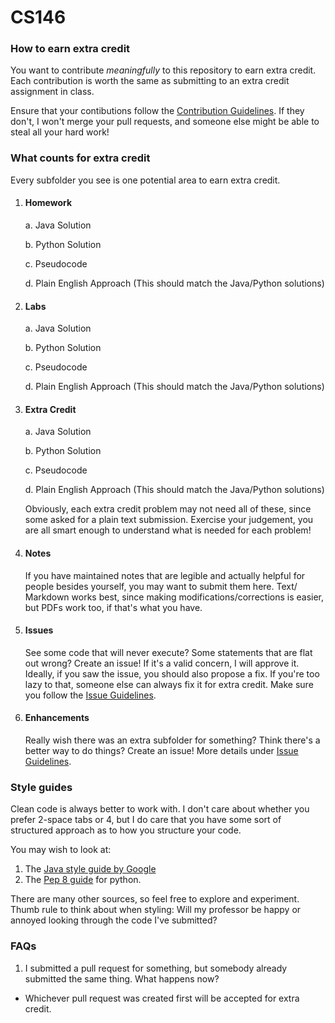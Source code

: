 # CS146

### How to earn extra credit

You want to contribute *meaningfully* to this repository to earn extra credit. Each contribution is worth the same as submitting to an extra credit assignment in class. 

Ensure that your contibutions follow the [Contribution Guidelines](contributing.md). If they don't, I won't merge your pull requests, and someone else might be able to steal all your hard work!

### What counts for extra credit
Every subfolder you see is one potential area to earn extra credit. 

1. #### Homework
    a. Java Solution
   
    b. Python Solution
   
    c. Pseudocode
   
    d. Plain English Approach (This should match the Java/Python solutions)

3. #### Labs
    a. Java Solution
   
    b. Python Solution
   
    c. Pseudocode
   
    d. Plain English Approach (This should match the Java/Python solutions)

5. #### Extra Credit
    a. Java Solution
   
    b. Python Solution
   
    c. Pseudocode
   
    d. Plain English Approach (This should match the Java/Python solutions)

    Obviously, each extra credit problem may not need all of these, since some asked for a plain text submission. Exercise your judgement, you are all smart enough to understand what is needed for each problem!

7. #### Notes

    If you have maintained notes that are legible and actually helpful for people besides yourself, you may want to submit them here. Text/ Markdown works best, since making modifications/corrections is easier, but PDFs work too, if that's what you have. 

8. #### Issues

    See some code that will never execute? Some statements that are flat out wrong? Create an issue! If it's a valid concern, I will approve it. Ideally, if you saw the issue, you should also propose a fix. If you're too lazy to that, someone else can always fix it for extra credit. Make sure you follow the [Issue Guidelines](issues.md).

9. #### Enhancements

    Really wish there was an extra subfolder for something? Think there's a better way to do things? Create an issue! More details under [Issue Guidelines](issues.md).

### Style guides

Clean code is always better to work with. I don't care about whether you prefer 2-space tabs or 4, but I do care that you have some sort of structured approach as to how you structure your code. 

You may wish to look at:

1. The [Java style guide by Google](https://google.github.io/styleguide/javaguide.html)
2. The [Pep 8 guide](https://peps.python.org/pep-0008/) for python. 

There are many other sources, so feel free to explore and experiment. Thumb rule to think about when styling: Will my professor be happy or annoyed looking through the code I've submitted? 


### FAQs

1. I submitted a pull request for something, but somebody already submitted the same thing. What happens now?
-  Whichever pull request was created first will be accepted for extra credit. 

